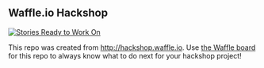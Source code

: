 ## Waffle.io Hackshop

[![Stories Ready to Work On](https://badge.waffle.io/ashleymoretz/testinghackshopstuff.svg?label=ready&title=Cards%20Ready%20To%20Work%20On)](https://waffle.io/ashleymoretz/testinghackshopstuff)

This repo was created from http://hackshop.waffle.io. Use [the Waffle board](https://waffle.io/ashleymoretz/testinghackshopstuff) for this repo to always know what to do next for your hackshop project!